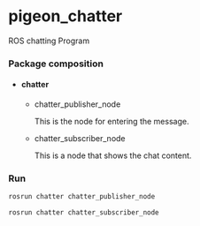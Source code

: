 # pigeon_chatter
ROS  chatting Program

### Package composition

- #### chatter
  
  - chatter_publisher_node
  
    This is the node for entering the message.
    
  - chatter_subscriber_node
  
    This is a node that shows the chat content.
  
### Run

```bash
rosrun chatter chatter_publisher_node
```

```bash
rosrun chatter chatter_subscriber_node
```
